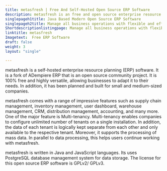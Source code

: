 ```yaml
---
title: metasfresh | Free And Self-Hosted Open Source ERP Software
description: metasfresh is an free and open source enterprise resource planning (ERP) software. It is an easy-to-use, highly customizable and scalable system.
singlepageh1title: Java Based Modern Open Source ERP Software
singlepageh2title: Manage all business operations with flexible and efficient open source ERP software. Designed and developed for small and medium sized companies.
Shortdescriptionlistingpage: Manage all business operations with flexible and efficient open source ERP software. Designed and developed for small and medium sized companies.
linktitle: metasfresh
Imagetext:  Free ERP Software 
draft: false
weight: 3
layout: "single"

---
```


metasfresh is a self-hosted enterprise resource planning (ERP) software. It is a fork of ADempiere ERP that is an open source community project. It is 100% free and highly versatile, allowing businesses to adapt it to their needs. In addition, it has been planned and built for small and medium-sized companies.

metasfresh comes with a range of impressive features such as supply chain management, inventory management, user dashboard, warehouse management, CRM, distribution management, accounting, and many more. One of the major feature is Multi-tenancy. Multi-tenancy enables companies to configure unlimited number of tenants on a single installation. In addition, the data of each tenant is logically kept separate from each other and only available to the respective tenant. Moreover, it supports the processing of mass data. In parallel to data processing, this helps users continue working with metasfresh.

metasfresh is written in Java and JavaScript languages. Its uses PostgreSQL database management system for data storage. The license for this open source ERP software is GPLv2/ GPLv3.